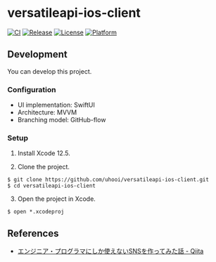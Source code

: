 # versatileapi-ios-client

[![CI](https://github.com/uhooi/versatileapi-ios-client/actions/workflows/main.yml/badge.svg?branch=main)](https://github.com/uhooi/versatileapi-ios-client/actions/workflows/main.yml)
[![Release](https://img.shields.io/github/v/release/uhooi/versatileapi-ios-client)](https://github.com/uhooi/versatileapi-ios-client/releases/latest)
[![License](https://img.shields.io/github/license/uhooi/versatileapi-ios-client)](https://github.com/uhooi/versatileapi-ios-client/blob/main/LICENSE)
[![Platform](https://img.shields.io/badge/platform-iOS-lightgrey)](https://github.com/uhooi/versatileapi-ios-client)

## Development

You can develop this project.

### Configuration

- UI implementation: SwiftUI
- Architecture: MVVM
- Branching model: GitHub-flow

### Setup

1. Install Xcode 12.5.

2. Clone the project.

```shell
$ git clone https://github.com/uhooi/versatileapi-ios-client.git
$ cd versatileapi-ios-client
```

3. Open the project in Xcode.

```shell
$ open *.xcodeproj
```

## References

- [エンジニア・プログラマにしか使えないSNSを作ってみた話 - Qiita](https://qiita.com/HawkClaws/items/599d7666f55e79ef7f56)
